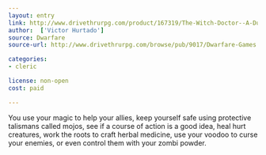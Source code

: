 ```yaml
---
layout: entry
link: http://www.drivethrurpg.com/product/167319/The-Witch-Doctor--A-Dungeon-World-Playbook
author:  ['Victor Hurtado']
source: Dwarfare
source-url: http://www.drivethrurpg.com/browse/pub/9017/Dwarfare-Games

categories:
- cleric

license: non-open
cost: paid

---
```


You use your magic to help your allies, keep yourself safe using protective talismans called mojos, see if a course of action is a good idea, heal hurt creatures, work the roots to craft herbal medicine, use your voodoo to curse your enemies, or even control them with your zombi powder.
